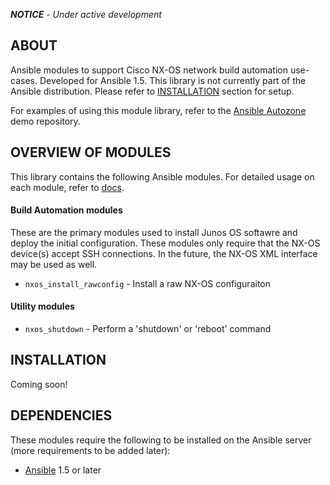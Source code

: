 ___NOTICE___ - *Under active development*

## ABOUT

Ansible modules to support Cisco NX-OS network build automation use-cases.  Developed for Ansible 1.5.  This library is not currently part of the Ansible distribution.  Please refer to [INSTALLATION](#installation) section for setup.

For examples of using this module library, refer to the [Ansible Autozone](https://github.com/Mierdin/ansible-autozone) demo repository.

## OVERVIEW OF MODULES

This library contains the following Ansible modules.  For detailed usage on each module, refer to [docs](docs).

#### Build Automation modules

These are the primary modules used to install Junos OS softawre and deploy the initial configuration.  These modules only require that the NX-OS device(s) accept SSH connections. In the future, the NX-OS XML interface may be used as well.

* `nxos_install_rawconfig` - Install a raw NX-OS configuraiton

#### Utility modules

* `nxos_shutdown` - Perform a 'shutdown' or 'reboot' command

## INSTALLATION

Coming soon!

## DEPENDENCIES

These modules require the following to be installed on the Ansible server (more requirements to be added later):

* [Ansible](http://www.ansible.com) 1.5 or later
